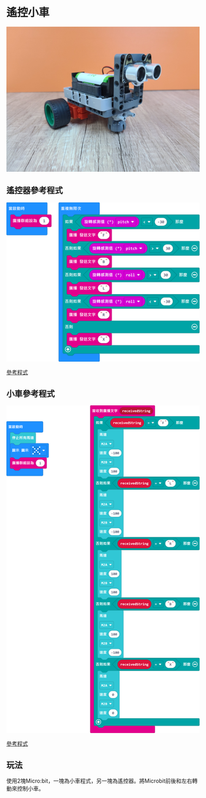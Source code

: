 # 遙控小車

![](./images/ultrasound_1.jpg)

## 遙控器參考程式

![](./images/rc_code1.png)

[參考程式](https://makecode.microbit.org/_CmibpMa44Mr2)

## 小車參考程式

![](./images/rc_code2.png)

[參考程式](https://makecode.microbit.org/_gPYLPVau3APv)

## 玩法

使用2塊Micro:bit，一塊為小車程式，另一塊為遙控器。將Microbit前後和左右轉動來控制小車。